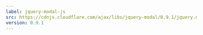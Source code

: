 ```yaml
---
label: jquery-modal-js
src: https://cdnjs.cloudflare.com/ajax/libs/jquery-modal/0.9.1/jquery.modal.min.js
version: 0.9.1
---
```

